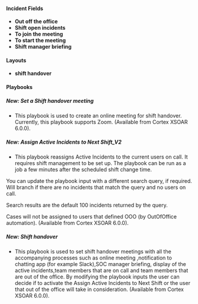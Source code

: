 
#### Incident Fields
- **Out off the office**
- **Shift open incidents**
- **To join the meeting**
- **To start the meeting**
- **Shift manager briefing**

#### Layouts
- **shift handover**

#### Playbooks
##### New: Set a Shift handover meeting
- This playbook is used to create an online meeting for shift handover. Currently, this playbook supports Zoom. (Available from Cortex XSOAR 6.0.0).
##### New: Assign Active Incidents to Next Shift_V2
- This playbook reassigns Active Incidents to the current users on call. It requires shift management to be set up.  The playbook can be run as a job a few minutes after the scheduled shift change time.

You can update the playbook input with a different search query, if required.  Will branch if there are no incidents that match the query and no users on call. 

Search results are the default 100 incidents returned by the query.

Cases will not be assigned to users that defined OOO (by OutOfOffice automation). (Available from Cortex XSOAR 6.0.0).
##### New: Shift handover
- This playbook is used to set shift handover meetings with all the accompanying processes such as online meeting ,notification to chatting app (for example Slack),SOC manager briefing, display of the active incidents,team members that are on call and team members that are out of the office.
By modifying the playbook inputs the user can decide if to activate the Assign Active Incidents to Next Shift or the user that out of the office will take in consideration.  (Available from Cortex XSOAR 6.0.0).
